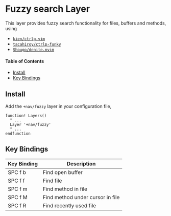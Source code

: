 # Fuzzy search Layer
This layer provides fuzzy search functionality for files, buffers and methods, using

- [`kien/ctrlp.vim`](https://github.com/kien/ctrlp.vim)
- [`tacahiroy/ctrlp-funky`](https://github.com/tacahiroy/ctrlp-funky)
- [`Shougo/denite.nvim`](https://github.com/Shougo/denite.nvim)

#### Table of Contents
- [Install](#install)
- [Key Bindings](#key-bindings)

## Install
Add the `+nav/fuzzy` layer in your configuration file,

```viml
function! Layers()
  " ...
  Layer '+nav/fuzzy'
  " ...
endfunction
```

## Key Bindings
Key Binding | Description
----------- | --------------------------------
SPC f b     | Find open buffer
SPC f f     | Find file
SPC f m     | Find method in file
SPC f M     | Find method under cursor in file
SPC f R     | Find recently used file
